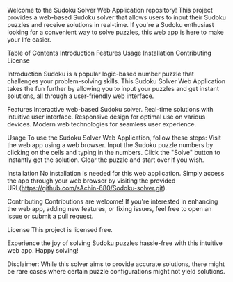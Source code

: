 Welcome to the Sudoku Solver Web Application repository! This project provides a web-based Sudoku solver that allows users to input their Sudoku puzzles and receive solutions in real-time. If you're a Sudoku enthusiast looking for a convenient way to solve puzzles, this web app is here to make your life easier.

Table of Contents
Introduction
Features
Usage
Installation
Contributing
License

Introduction
Sudoku is a popular logic-based number puzzle that challenges your problem-solving skills. This Sudoku Solver Web Application takes the fun further by allowing you to input your puzzles and get instant solutions, all through a user-friendly web interface.

Features
Interactive web-based Sudoku solver.
Real-time solutions with intuitive user interface.
Responsive design for optimal use on various devices.
Modern web technologies for seamless user experience.

Usage
To use the Sudoku Solver Web Application, follow these steps:
Visit the web app using a web browser.
Input the Sudoku puzzle numbers by clicking on the cells and typing in the numbers.
Click the "Solve" button to instantly get the solution.
Clear the puzzle and start over if you wish.

Installation
No installation is needed for this web application. Simply access the app through your web browser by visiting the provided URL(https://github.com/sAchin-680/Sodoku-solver.git).

Contributing
Contributions are welcome! If you're interested in enhancing the web app, adding new features, or fixing issues, feel free to open an issue or submit a pull request. 

License
This project is licensed free.

Experience the joy of solving Sudoku puzzles hassle-free with this intuitive web app. Happy solving!

Disclaimer: While this solver aims to provide accurate solutions, there might be rare cases where certain puzzle configurations might not yield solutions.
